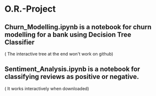 # O.R.-Project

## Churn_Modelling.ipynb is a notebook for churn modelling for a bank using Decision Tree Classifier
( The interactive tree at the end won't work on github)

## Sentiment_Analysis.ipynb is a notebook for classifying reviews as positive or negative.
( It works interactively when downloaded)

